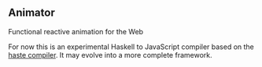 
## Animator

Functional reactive animation for the Web

For now this is an experimental Haskell to JavaScript compiler based on the [haste compiler](https://github.com/valderman/haste-compiler). It may evolve into a more complete framework.

